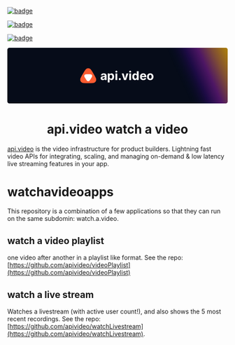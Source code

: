 [![badge](https://img.shields.io/twitter/follow/api_video?style=social)](https://twitter.com/intent/follow?screen_name=api_video)

[![badge](https://img.shields.io/github/stars/apivideo/watchavideoapps?style=social)](https://github.com/apivideo/watchavideoapps)

[![badge](https://img.shields.io/discourse/topics?server=https%3A%2F%2Fcommunity.api.video)](https://community.api.video)

![](https://github.com/apivideo/.github/blob/main/assets/apivideo_banner.png)

<h1 align="center">api.video watch a video</h1>

[api.video](https://api.video) is the video infrastructure for product builders. Lightning fast video APIs for integrating, scaling, and managing on-demand & low latency live streaming features in your app.

# watchavideoapps

This repository is a combination of a few applications so that they can run on the same subdomin: watch.a.video.

## watch a video playlist

one video after another in a playlist like format.  See the repo: [https://github.com/apivideo/videoPlaylist](https://github.com/apivideo/videoPlaylist)

## watch a live stream

Watches a livestream (with active user count!), and also shows the 5 most recent recordings. See the repo: [https://github.com/apivideo/watchLivestream](https://github.com/apivideo/watchLivestream).


